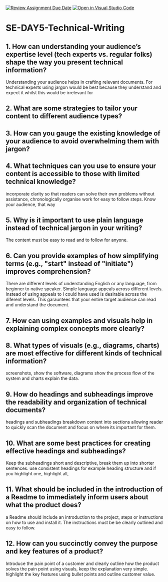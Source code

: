 [![Review Assignment Due Date](https://classroom.github.com/assets/deadline-readme-button-22041afd0340ce965d47ae6ef1cefeee28c7c493a6346c4f15d667ab976d596c.svg)](https://classroom.github.com/a/zsAR-pyY)
[![Open in Visual Studio Code](https://classroom.github.com/assets/open-in-vscode-2e0aaae1b6195c2367325f4f02e2d04e9abb55f0b24a779b69b11b9e10269abc.svg)](https://classroom.github.com/online_ide?assignment_repo_id=18906850&assignment_repo_type=AssignmentRepo)
# SE-DAY5-Technical-Writing
## 1. How can understanding your audience’s expertise level (tech experts vs. regular folks) shape the way you present technical information?
Understanding your audience helps in crafting relevant documents. For technical experts using jargon would be best because they understand and expect it whilst this would be irrelevant for

## 2. What are some strategies to tailor your content to different audience types?


## 3. How can you gauge the existing knowledge of your audience to avoid overwhelming them with jargon?


## 4. What techniques can you use to ensure your content is accessible to those with limited technical knowledge?
incorporate clarity so that readers can solve their own problems without assistance, chronologically organise work for easy to follow steps.  Know your audience, that way 

## 5. Why is it important to use plain language instead of technical jargon in your writing?
The content must be easy to read and to follow for anyone. 

## 6. Can you provide examples of how simplifying terms (e.g., "start" instead of "initiate") improves comprehension?
There are different levels of understanding English or any language, from beginner to native speaker. Simple language appeals across different levels. Instead of using appeals to I could have used is desirable across the diferent levels. This garauntees that your entire target audience can read and understand the document.

## 7. How can using examples and visuals help in explaining complex concepts more clearly?


## 8. What types of visuals (e.g., diagrams, charts) are most effective for different kinds of technical information?
screenshots, show the software, diagrams show the process flow of the system and charts explain the data.

## 9. How do headings and subheadings improve the readability and organization of technical documents?
headings and subheadings breakdown content into sections allowing reader to quickly scan the document and focus on where its important for them.

## 10. What are some best practices for creating effective headings and subheadings?
Keep the  subheadings short and descriptive, break them up into shorter sentences. use consistent headings for example heading structure and if you highlight one, highlight all,

## 11. What should be included in the introduction of a Readme to immediately inform users about what the product does?
a Readme should include an introduction to the project, steps or instructions on how to use and install it. The instructions must be be clearly outlined and easy to follow.

## 12. How can you succinctly convey the purpose and key features of a product?
Introduce the pain point of a customer and clearly outline how the product solves the pain point using visuals, keep the explanation very simple. highlight the key features using bullet points and outline customer value.
